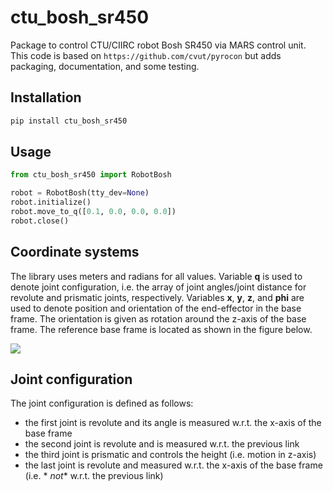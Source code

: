# ctu_bosh_sr450

Package to control CTU/CIIRC robot Bosh SR450 via MARS control unit.
This code is based on `https://github.com/cvut/pyrocon` but adds packaging,
documentation, and some testing.

## Installation

```bash
pip install ctu_bosh_sr450
```

## Usage

```python
from ctu_bosh_sr450 import RobotBosh

robot = RobotBosh(tty_dev=None)
robot.initialize()
robot.move_to_q([0.1, 0.0, 0.0, 0.0])
robot.close()
```

## Coordinate systems

The library uses meters and radians for all values.
Variable __q__ is used to denote joint configuration, i.e. the array of joint
angles/joint distance for revolute and prismatic joints, respectively.
Variables __x__, __y__, __z__, and __phi__ are used to denote position and orientation
of the end-effector in the base frame. The orientation is given as rotation around the
z-axis of the base frame.
The reference base frame is located as shown in the figure below.

![](https://raw.githubusercontent.com/CTURobotics/ctu_bosh_sr450/main/doc/base_frame.png)

## Joint configuration

The joint configuration is defined as follows:

- the first joint is revolute and its angle is measured w.r.t. the x-axis of the base
  frame
- the second joint is revolute and is measured w.r.t. the previous link
- the third joint is prismatic and controls the height (i.e. motion in z-axis)
- the last joint is revolute and measured w.r.t. the x-axis of the base frame (i.e. *
  *not** w.r.t. the previous link)
